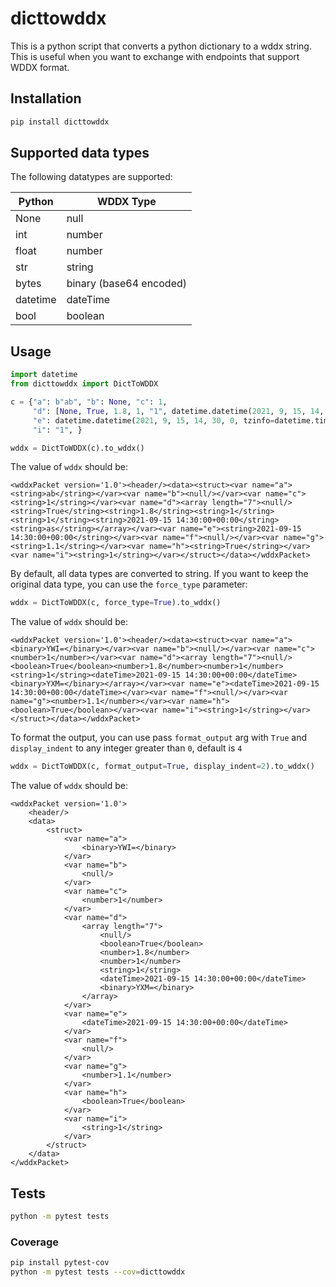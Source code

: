 # dicttowddx

This is a python script that converts a python dictionary to a wddx string. This is useful when you want to exchange with endpoints that support WDDX format.

## Installation

```bash
pip install dicttowddx
```

## Supported data types
The following datatypes are supported:

| Python   | WDDX Type               |
|----------|-------------------------|
| None     | null                    |
| int      | number                  |
| float    | number                  |
| str      | string                  |
| bytes    | binary (base64 encoded) |
| datetime | dateTime                |
| bool     | boolean                 |

## Usage

```python
import datetime
from dicttowddx import DictToWDDX

c = {"a": b"ab", "b": None, "c": 1,
     "d": [None, True, 1.8, 1, "1", datetime.datetime(2021, 9, 15, 14, 30, 0, tzinfo=datetime.timezone.utc), b"as", ],
     "e": datetime.datetime(2021, 9, 15, 14, 30, 0, tzinfo=datetime.timezone.utc), "f": None, "g": 1.1, "h": True,
     "i": "1", }

wddx = DictToWDDX(c).to_wddx()
```
The value of `wddx` should be:
```text
<wddxPacket version='1.0'><header/><data><struct><var name="a"><string>ab</string></var><var name="b"><null/></var><var name="c"><string>1</string></var><var name="d"><array length="7"><null/><string>True</string><string>1.8</string><string>1</string><string>1</string><string>2021-09-15 14:30:00+00:00</string><string>as</string></array></var><var name="e"><string>2021-09-15 14:30:00+00:00</string></var><var name="f"><null/></var><var name="g"><string>1.1</string></var><var name="h"><string>True</string></var><var name="i"><string>1</string></var></struct></data></wddxPacket>
```

By default, all data types are converted to string. If you want to keep the original data type, you can use the `force_type` parameter:
```python
wddx = DictToWDDX(c, force_type=True).to_wddx()
```
The value of `wddx` should be:
```text
<wddxPacket version='1.0'><header/><data><struct><var name="a"><binary>YWI=</binary></var><var name="b"><null/></var><var name="c"><number>1</number></var><var name="d"><array length="7"><null/><boolean>True</boolean><number>1.8</number><number>1</number><string>1</string><dateTime>2021-09-15 14:30:00+00:00</dateTime><binary>YXM=</binary></array></var><var name="e"><dateTime>2021-09-15 14:30:00+00:00</dateTime></var><var name="f"><null/></var><var name="g"><number>1.1</number></var><var name="h"><boolean>True</boolean></var><var name="i"><string>1</string></var></struct></data></wddxPacket>
```

To format the output, you can use pass `format_output` arg with `True` and `display_indent` to any integer greater than `0`, default is `4`
```python
wddx = DictToWDDX(c, format_output=True, display_indent=2).to_wddx()
```
The value of `wddx` should be:
```text
<wddxPacket version='1.0'>
    <header/>
    <data>
        <struct>
            <var name="a">
                <binary>YWI=</binary>
            </var>
            <var name="b">
                <null/>
            </var>
            <var name="c">
                <number>1</number>
            </var>
            <var name="d">
                <array length="7">
                    <null/>
                    <boolean>True</boolean>
                    <number>1.8</number>
                    <number>1</number>
                    <string>1</string>
                    <dateTime>2021-09-15 14:30:00+00:00</dateTime>
                    <binary>YXM=</binary>
                </array>
            </var>
            <var name="e">
                <dateTime>2021-09-15 14:30:00+00:00</dateTime>
            </var>
            <var name="f">
                <null/>
            </var>
            <var name="g">
                <number>1.1</number>
            </var>
            <var name="h">
                <boolean>True</boolean>
            </var>
            <var name="i">
                <string>1</string>
            </var>
        </struct>
    </data>
</wddxPacket>
```
## Tests
 
```bash
python -m pytest tests
```

### Coverage

```bash
pip install pytest-cov
python -m pytest tests --cov=dicttowddx
```